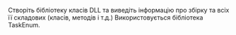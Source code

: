 Створіть бібліотеку класів DLL та виведіть інформацію про збірку та всіх її складових (класів,
методів і т.д.) Використовується бібліотека TaskEnum.
